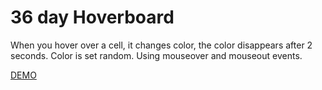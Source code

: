 # 36 day Hoverboard

When you hover over a cell, it changes color, the color disappears after 2 seconds. Color is set random. Using mouseover and mouseout events.

[DEMO](https://voloshin-sergei.github.io/50_days/36_day%20Hoverboard/)
